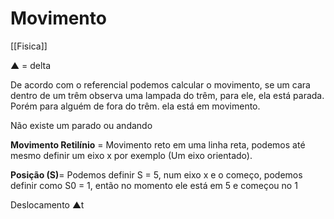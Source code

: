 # Movimento
[[Fisica]]

▲ = delta

De acordo com o referencial podemos calcular o movimento, se um cara dentro de um trêm observa uma lampada do trêm, para ele, ela está parada. Porém para alguém de fora do trêm. ela está em movimento.

Não existe um parado ou andando 

**Movimento Retilínio** = Movimento reto em uma linha reta, podemos até mesmo definir um eixo x por exemplo (Um eixo orientado).

**Posição (S)**= Podemos definir S = 5, num eixo x e o começo, podemos definir como S0 = 1, então no momento ele está em 5 e começou no 1

Deslocamento ▲t 
